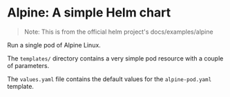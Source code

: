 # Alpine: A simple Helm chart

> Note: This is from the official helm project's docs/examples/alpine

Run a single pod of Alpine Linux.

The `templates/` directory contains a very simple pod resource with a
couple of parameters.

The `values.yaml` file contains the default values for the
`alpine-pod.yaml` template.








